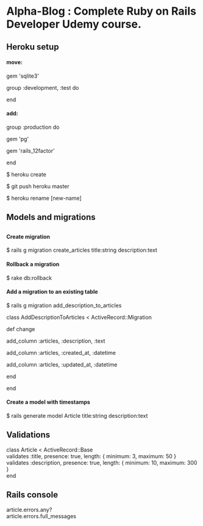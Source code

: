 <h1>Alpha-Blog : Complete Ruby on Rails Developer Udemy course.</h1>

<h2>Heroku setup</h2>

<h4>move:</h4>
<p>gem 'sqlite3'</p>

<p>group :development, :test do</p>
<p>end<p>

<h4>add:</h4>
<p>group :production do</p>
  <p>gem 'pg'</p>
  <p>gem 'rails_12factor'</p>
<p>end</p>

<p>$ heroku create</p>
<p>$ git push heroku master</p>
<p>$ heroku rename [new-name]</p>
<p></p>

<h2>Models and migrations<h2>

<h4>Create migration</h4>
<p>$ rails g migration create_articles title:string description:text</p>
<h4>Rollback a migration</h4>
<p>$ rake db:rollback</p>

<h4>Add a migration to an existing table</h4>
<p>$ rails g migration add_description_to_articles</p>
<p>class AddDescriptionToArticles < ActiveRecord::Migration</p>
  <p>def change</p>
    <p>add_column :articles, :description, :text</p>
    <p>add_column :articles, :created_at, :datetime</p>
    <p>add_column :articles, :updated_at, :datetime</p>
  <p>end</p>
<p>end</p>

<h4>Create a model with timestamps</h4>
<p>$ rails generate model Article title:string description:text</p>

<h2>Validations</h2>
<p>class Article < ActiveRecord::Base<br>
  validates :title, presence: true, length: { minimum: 3, maximum: 50 }<br>
  validates :description, presence: true, length: { minimum: 10, maximum: 300 }<br>
end</p>

<h2>Rails console</h2>
<p>  article.errors.any?<br>
 article.errors.full_messages</p>
